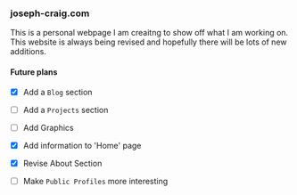 ### joseph-craig.com 

This is a personal webpage I am creaitng to show off what I am working on. 
This website is always being revised and hopefully there will be lots of new additions. 

#### Future plans

- [x] Add a `Blog` section 
- [ ] Add a `Projects` section 
- [ ] Add Graphics
- [x] Add information to 'Home' page

- [x] Revise About Section 
- [ ] Make `Public Profiles` more interesting
